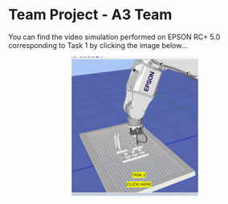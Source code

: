 # Team Project - A3 Team  
You can find the video simulation performed on EPSON RC+ 5.0 corresponding to Task 1 by clicking the image below...
<div align="center">
  <a href="https://youtu.be/zeMXqEPAoWw?si=5LFYcqd5h4-iFfu6">
    <img src="https://raw.githubusercontent.com/MiguelGaona-sys/Final-project-introduction-to-robotics/main/Introduction%20To%20Robotics%20Tutorial/PNGs/Task2.png" alt="Task 1" style="width:50%; max-width:300px;">
  </a>
</div>
